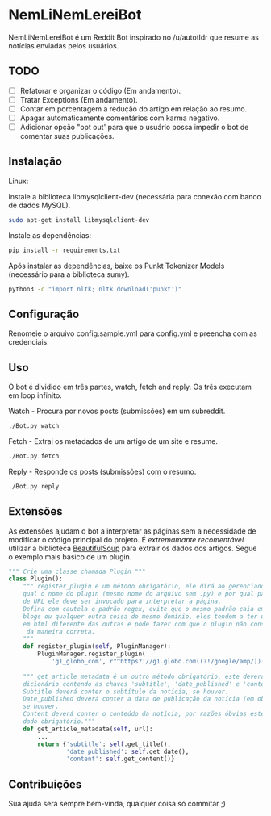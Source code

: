 # NemLiNemLereiBot

NemLiNemLereiBot é um Reddit Bot inspirado no /u/autotldr que resume as notícias enviadas pelos usuários.

## TODO

- [ ] Refatorar e organizar o código (Em andamento).
- [ ] Tratar Exceptions (Em andamento).
- [ ] Contar em porcentagem a redução do artigo em relação ao resumo.
- [ ] Apagar automaticamente comentários com karma negativo.
- [ ] Adicionar opção "opt out' para que o usuário possa impedir o bot de comentar suas publicações.

## Instalação

Linux:

Instale a biblioteca libmysqlclient-dev (necessária para conexão com banco de dados MySQL).

```sh
sudo apt-get install libmysqlclient-dev
```
Instale as dependências:

```sh
pip install -r requirements.txt
```
Após instalar as dependências, baixe os Punkt Tokenizer Models (necessário para a biblioteca sumy).
```sh
python3 -c "import nltk; nltk.download('punkt')" 
```

## Configuração

Renomeie o arquivo config.sample.yml para config.yml e preencha com as credenciais.
## Uso

O bot é dividido em três partes, watch, fetch and reply. Os três executam em loop infinito.

Watch - Procura por novos posts (submissões) em um subreddit.
```sh
./Bot.py watch
```
Fetch - Extrai os metadados de um artigo de um site e resume.
```sh
./Bot.py fetch
```
Reply - Responde os posts (submissões) com o resumo.
```sh
./Bot.py reply
```

## Extensões

As extensões ajudam o bot a interpretar as páginas sem a necessidade de modificar o código principal do projeto. É *extremamante recomentável* utilizar a biblioteca [BeautifulSoup](https://www.crummy.com/software/BeautifulSoup/bs4/doc/) para extrair os dados dos artigos. Segue o exemplo mais básico de um plugin.
```Python
""" Crie uma classe chamada Plugin """
class Plugin():
    """ register_plugin é um método obrigatório, ele dirá ao gerenciador de plugins 
    qual o nome do plugin (mesmo nome do arquivo sem .py) e por qual padrão (regex) 
    de URL ele deve ser invocado para interpretar a página.
    Defina com cautela o padrão regex, evite que o mesmo padrão caia em páginas como
    blogs ou qualquer outra coisa do mesmo domínio, eles tendem a ter uma estrutura
    em html diferente das outras e pode fazer com que o plugin não consiga interpretá-lo
     da maneira correta.
    """
    def register_plugin(self, PluginManager):
        PluginManager.register_plugin(
            'g1_globo_com', r"^https?://g1.globo.com((?!/google/amp/))(.*)/noticia/(.*).ghtml$")
    
    """ get_article_metadata é um outro método obrigatório, este deverá retornar um
    dicionário contendo as chaves 'subtitle', 'date_published' e 'content'.
    Subtitle deverá conter o subtítulo da notícia, se houver.
    Date_published deverá conter a data de publicação da notícia (em objeto datetime), 
    se houver.
    Content deverá conter o conteúdo da notícia, por razões óbvias este é o único 
    dado obrigatório."""
    def get_article_metadata(self, url):
        ...
        return {'subtitle': self.get_title(),
                'date_published': self.get_date(),
                'content': self.get_content()}
```
## Contribuições
Sua ajuda será sempre bem-vinda, qualquer coisa só commitar ;)
